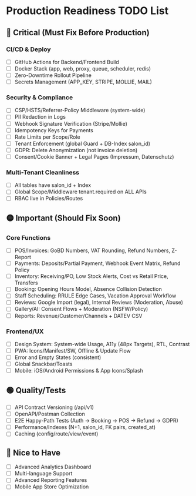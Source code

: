 # Production Readiness TODO List

## 🔴 Critical (Must Fix Before Production)

### CI/CD & Deploy
- [ ] GitHub Actions for Backend/Frontend Build
- [ ] Docker Stack (app, web, proxy, queue, scheduler, redis)
- [ ] Zero-Downtime Rollout Pipeline
- [ ] Secrets Management (APP_KEY, STRIPE, MOLLIE, MAIL)

### Security & Compliance
- [ ] CSP/HSTS/Referrer-Policy Middleware (system-wide)
- [ ] PII Redaction in Logs
- [ ] Webhook Signature Verification (Stripe/Mollie)
- [ ] Idempotency Keys for Payments
- [ ] Rate Limits per Scope/Role
- [ ] Tenant Enforcement (global Guard + DB-Index salon_id)
- [ ] GDPR: Delete Anonymization (not invoice deletion)
- [ ] Consent/Cookie Banner + Legal Pages (Impressum, Datenschutz)

### Multi-Tenant Cleanliness
- [ ] All tables have salon_id + Index
- [ ] Global Scope/Middleware tenant.required on ALL APIs
- [ ] RBAC live in Policies/Routes

## 🟡 Important (Should Fix Soon)

### Core Functions
- [ ] POS/Invoices: GoBD Numbers, VAT Rounding, Refund Numbers, Z-Report
- [ ] Payments: Deposits/Partial Payment, Webhook Event Matrix, Refund Policy
- [ ] Inventory: Receiving/PO, Low Stock Alerts, Cost vs Retail Price, Transfers
- [ ] Booking: Opening Hours Model, Absence Collision Detection
- [ ] Staff Scheduling: RRULE Edge Cases, Vacation Approval Workflow
- [ ] Reviews: Google Import (legal), Internal Reviews (Moderation, Abuse)
- [ ] Gallery/AI: Consent Flows + Moderation (NSFW/Policy)
- [ ] Reports: Revenue/Customer/Channels + DATEV CSV

### Frontend/UX
- [ ] Design System: System-wide Usage, A11y (48px Targets), RTL, Contrast
- [ ] PWA: Icons/Manifest/SW, Offline & Update Flow
- [ ] Error and Empty States (consistent)
- [ ] Global Snackbar/Toasts
- [ ] Mobile: iOS/Android Permissions & App Icons/Splash

## 🟢 Quality/Tests
- [ ] API Contract Versioning (/api/v1)
- [ ] OpenAPI/Postman Collection
- [ ] E2E Happy-Path Tests (Auth → Booking → POS → Refund → GDPR)
- [ ] Performance/Indexes (N+1, salon_id, FK pairs, created_at)
- [ ] Caching (config/route/view/event)

## 🔵 Nice to Have
- [ ] Advanced Analytics Dashboard
- [ ] Multi-language Support
- [ ] Advanced Reporting Features
- [ ] Mobile App Store Optimization
